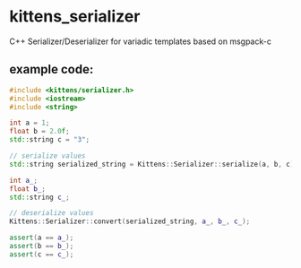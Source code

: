 # kittens_serializer

C++ Serializer/Deserializer for variadic templates based on msgpack-c

## example code:

```cpp
#include <kittens/serializer.h>
#include <iostream>
#include <string>

int a = 1;
float b = 2.0f;
std::string c = "3";

// serialize values
std::string serialized_string = Kittens::Serializer::serialize(a, b, c);

int a_;
float b_;
std::string c_;

// deserialize values
Kittens::Serializer::convert(serialized_string, a_, b_, c_);

assert(a == a_);
assert(b == b_);
assert(c == c_);

```



